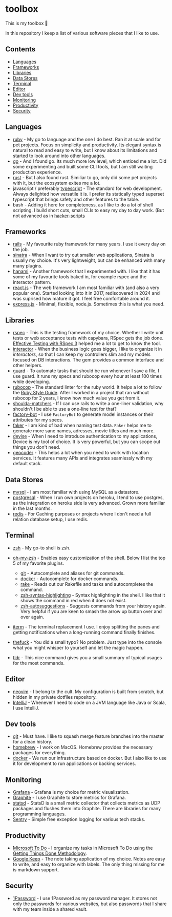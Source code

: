 # toolbox

This is my toolbox 🧰

In this repository I keep a list of various software pieces that I like to use.

## Contents

- [Languages](#languages)
- [Frameworks](#frameworks)
- [Libraries](#libraries)
- [Data Stores](#data-stores)
- [Terminal](#terminal)
- [Editor](#editor)
- [Dev tools](#dev-tools)
- [Monitoring](#monitoring)
- [Productivity](#productivity)
- [Security](#security)

## Languages

- [ruby](https://github.com/ruby/ruby) - My go to language and the one I do best. Ran it at scale and for pet projects. Focus on simplicity and productivity. Its elegant syntax is natural to read and easy to write, but I know about its limitations and started to look around into other languages.
- [go](https://github.com/golang/go) - And I found go. Its much more low level, which enticed me a lot. Did some experimenting and built some CLI tools, but I am still waiting production experience.
- [rust](https://github.com/rust-lang/rust) - But I also found rust. Similiar to go, only did some pet projects with it, but the ecosystem exites me a lot.
- javascript / preferably [typescript](https://github.com/microsoft/TypeScript) - The standard for web development. Always delighted how versatile it is. I prefer its statically typed superset typescript that brings safety and other features to the table.
- bash - Adding it here for completeness, as I like to do a lot of shell scripting. I build short cuts, small CLIs to easy my day to day work. (But not advanced as in [hacker-scripts](https://github.com/NARKOZ/hacker-scripts?tab=readme-ov-file#hacker-scripts)

## Frameworks

- [rails](https://github.com/rails/rails) - My favourite ruby framework for many years. I use it every day on the job.
- [sinatra](https://github.com/sinatra/sinatra) - When I want to try out smaller web applications, Sinatra is usually my choice. It's very lightweight, but can be enhanced with many many plugins.
- [hanami](https://github.com/hanami/hanami) - Another framework that I experimented with. I like that it has some of my favourite tools baked in, for example rspec and the interactor pattern.
- [react.js](https://github.com/facebook/react) - The web framework I am most familiar with (and also a very popular one). Started looking into it in 2017, rediscovered in 2024 and was suprised how mature it got. I feel free comfortable around it.
- [express.js](https://github.com/expressjs/express) - Minimal, flexible, node.js. Sometimes this is what you need.

## Libraries

- [rspec](https://github.com/rspec/rspec) - This is the testing framework of my choice. Whether I write unit tests or web acceptance tests with capybara, RSpec gets the job done. [Effective Testing with RSpec 3](https://pragprog.com/titles/rspec3/) helped me a lot to get to know the tool.
- [interactor](https://github.com/collectiveidea/interactor) - When the business logic goes bigger, I like to organize it in _interactors_, so that I can keep my controllers slim and my models focused on DB interactions. The gem provides a common interface and other helpers.
- [guard](https://github.com/guard/guard) - To automate tasks that should be run whenever I save a file, I use guard. It runs my specs and rubocop every hour at least 100 times while developing.
- [rubocop](https://github.com/rubocop-hq/rubocop) - The standard linter for the ruby world. It helps a lot to follow the [Ruby Style Guide](https://rubystyle.guide/). After I worked in a project that ran without rubocop for 2 years, I know how much value you get from it.
- [shoulda-matchers](https://github.com/thoughtbot/shoulda-matchers) - If I can use rails to write a one-liner validation, why shouldn't I be able to use a one-line test for that?
- [factory-bot](https://github.com/thoughtbot/factory_bot) - I use `FactoryBot` to generate model instances or their attributes for my specs.
- [faker](https://github.com/faker-ruby/faker) - I am kind of bad when naming test data. `Faker` helps me to generate more sane names, adresses, movie titles and much more.
- [devise](https://github.com/heartcombo/devise) - When I need to introduce authentication to my applications, Device is my tool of choice. It is very powerful, but you can scope out things you don't need.
- [geocoder](https://github.com/alexreisner/geocoder) - This helps a lot when you need to work with location services. It features many APIs and integrates seamlessly with my default stack.

## Data Stores

- [mysql](https://www.mysql.com/) - I am most familiar with using MySQL as a datastore.
- [postgresql](https://www.postgresql.org/) - When I run own projects on heroku, I tend to use postgres, as the integration on heroku side is very advanced. Grown more familiar in the last months.
- [redis](https://redis.io/) - For Caching purposes or projects where I don't need a full relation database setup, I use redis.

## Terminal

- [zsh](https://github.com/zsh-users/zsh) - My go-to shell is zsh.
- [oh-my-zsh](https://github.com/ohmyzsh/ohmyzsh) - Enables easy customization of the shell. Below I list the top 5 of my favorite plugins.

  - [git](https://github.com/ohmyzsh/ohmyzsh/tree/master/plugins/git) - Autocomplete and aliases for git commands.
  - [docker](https://github.com/ohmyzsh/ohmyzsh/tree/master/plugins/docker) - Autocomplete for docker commands.
  - [rake](https://github.com/ohmyzsh/ohmyzsh/tree/master/plugins/rake) - Reads out our Rakefile and tasks and autocompletes the command.
  - [zsh-syntax-highlighting](https://github.com/zsh-users/zsh-syntax-highlighting) - Syntax highlighting in the shell. I like that it shows the command in red when it does not exist.
  - [zsh-autosuggestions](https://github.com/zsh-users/zsh-autosuggestions) - Suggests commands from your history again. Very helpful if you are keen to smash the arrow up button over and over again.

- [iterm](https://iterm2.com/) - The terminal replacement I use. I enjoy splitting the panes and getting notifications when a long-running command finally finishes.
- [thefuck](https://github.com/nvbn/thefuck) - You did a small typo? No problem. Just type into the console what you might whisper to yourself and let the magic happen.
- [tldr](https://github.com/tldr-pages/tldr) - This nice command gives you a small summary of typical usages for the most commands.

## Editor

- [neovim](https://github.com/neovim/neovim) - I belong to the cult. My configuration is built from scratch, but hidden in my private dotfiles repository.
- [IntelliJ](https://www.jetbrains.com/idea/) - Whenever I need to code on a JVM language like Java or Scala, I use IntelliJ.

## Dev tools

- [git](https://github.com/git/git) - Must have. I like to squash merge feature branches into the master for a clean history.
- [homebrew](https://brew.sh/) - I work on MacOS. Homebrew provides the necessary packages for everything.
- [docker](https://www.docker.com/) - We run our infrastructure based on docker. But I also like to use it for development to run applications or backing services.

## Monitoring

- [Grafana](https://github.com/grafana/grafana) - Grafana is my choice for metric visualization.
- [Graphite](https://graphiteapp.org/) - I use Graphite to store metrics for Grafana.
- [statsd](https://github.com/statsd/statsd) - StatsD is a small metric collector that collects metrics as UDP packages and flushes them into Graphite. There are libraries for many programming languages.
- [Sentry](https://sentry.io/) - Simple free exception logging for various tech stacks.

## Productivity

- [Microsoft To Do](https://todo.microsoft.com/) - I organize my tasks in Microsoft To Do using the [Getting Things Done Methodology](https://gettingthingsdone.com/).
- [Google Keep](https://www.google.de/keep/) - The note taking application of my choice. Notes are easy to write, and easy to organize with labels. The only thing missing for me is markdown support.

## Security

- [1Password](https://1password.com/) - I use 1Password as my password manager. It stores not only the passwords for various websites, but also passwords that I share with my team inside a shared vault.
